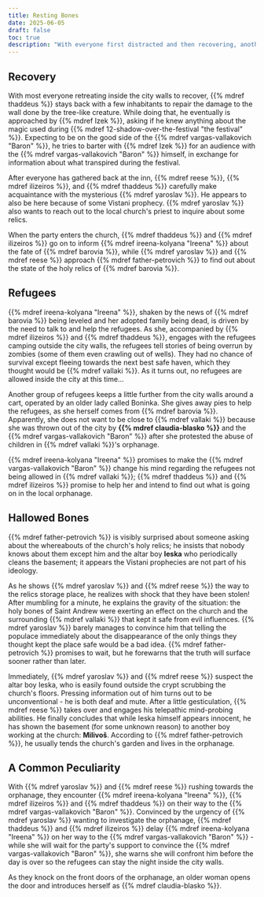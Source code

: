 ```yaml
---
title: Resting Bones
date: 2025-06-05
draft: false
toc: true
description: "With everyone first distracted and then recovering, another disaster sneaks up on Vallaki."
---
```


## Recovery

With most everyone retreating inside the city walls to recover, {{% mdref thaddeus %}} stays back with a few inhabitants to repair the damage to the wall done by the tree-like creature. While doing that, he eventually is approached by {{% mdref Izek %}}, asking if he knew anything about the magic used during {{% mdref 12-shadow-over-the-festival "the festival" %}}. Expecting to be on the good side of the {{% mdref vargas-vallakovich "Baron" %}}, he tries to barter with {{% mdref Izek %}} for an audience with the {{% mdref vargas-vallakovich "Baron" %}} himself, in exchange for information about what transpired during the festival.

After everyone has gathered back at the inn, {{% mdref reese %}}, {{% mdref ilizeiros %}}, and {{% mdref thaddeus %}} carefully make acquaintance with the mysterious {{% mdref yaroslav %}}. He appears to also be here because of some Vistani prophecy. {{% mdref yaroslav %}} also wants to reach out to the local church's priest to inquire about some relics.

When the party enters the church, {{% mdref thaddeus %}} and {{% mdref ilizeiros %}} go on to inform {{% mdref ireena-kolyana "Ireena" %}} about the fate of {{% mdref barovia %}}, while {{% mdref yaroslav %}} and {{% mdref reese %}} approach {{% mdref father-petrovich %}} to find out about the state of the holy relics of {{% mdref barovia %}}.

## Refugees

{{% mdref ireena-kolyana "Ireena" %}}, shaken by the news of {{% mdref barovia %}} being leveled and her adopted family being dead, is driven by the need to talk to and help the refugees. As she, accompanied by {{% mdref ilizeiros %}} and {{% mdref thaddeus %}}, engages with the refugees camping outside the city walls, the refugees tell stories of being overrun by zombies (some of them even crawling out of wells). They had no chance of survival except fleeing towards the next best safe haven, which they thought would be {{% mdref vallaki %}}. As it turns out, no refugees are allowed inside the city at this time...

Another group of refugees keeps a little further from the city walls around a cart, operated by an older lady called Boninka. She gives away pies to help the refugees, as she herself comes from {{% mdref barovia %}}. Apparently, she does not want to be close to {{% mdref vallaki %}} because she was thrown out of the city by **{{% mdref claudia-blasko %}}** and the {{% mdref vargas-vallakovich "Baron" %}} after she protested the abuse of children in {{% mdref vallaki %}}'s orphanage.

{{% mdref ireena-kolyana "Ireena" %}} promises to make the {{% mdref vargas-vallakovich "Baron" %}} change his mind regarding the refugees not being allowed in {{% mdref vallaki %}}; {{% mdref thaddeus %}} and {{% mdref ilizeiros %}} promise to help her and intend to find out what is going on in the local orphanage.

## Hallowed Bones

{{% mdref father-petrovich %}} is visibly surprised about someone asking about the whereabouts of the church's holy relics; he insists that nobody knows about them except him and the altar boy **Ieska** who periodically cleans the basement; it appears the Vistani prophecies are not part of his ideology.

As he shows {{% mdref yaroslav %}} and {{% mdref reese %}} the way to the relics storage place, he realizes with shock that they have been stolen! After mumbling for a minute, he explains the gravity of the situation: the holy bones of Saint Andrew were exerting an effect on the church and the surrounding {{% mdref vallaki %}} that kept it safe from evil influences. {{% mdref yaroslav %}} barely manages to convince him that telling the populace immediately about the disappearance of the only things they thought kept the place safe would be a bad idea. {{% mdref father-petrovich %}} promises to wait, but he forewarns that the truth will surface sooner rather than later.

Immediately, {{% mdref yaroslav %}} and {{% mdref reese %}} suspect the altar boy Ieska, who is easily found outside the crypt scrubbing the church's floors. Pressing information out of him turns out to be unconventional - he is both deaf and mute. After a little gesticulation, {{% mdref reese %}} takes over and engages his telepathic mind-probing abilities. He finally concludes that while Ieska himself appears innocent, he has shown the basement (for some unknown reason) to another boy working at the church: **Milivoš**. According to {{% mdref father-petrovich %}}, he usually tends the church's garden and lives in the orphanage.

## A Common Peculiarity

With {{% mdref yaroslav %}} and {{% mdref reese %}} rushing towards the orphanage, they encounter {{% mdref ireena-kolyana "Ireena" %}}, {{% mdref ilizeiros %}} and {{% mdref thaddeus %}} on their way to the {{% mdref vargas-vallakovich "Baron" %}}. Convinced by the urgency of {{% mdref yaroslav %}} wanting to investigate the orphanage, {{% mdref thaddeus %}} and {{% mdref ilizeiros %}} delay {{% mdref ireena-kolyana "Ireena" %}} on her way to the {{% mdref vargas-vallakovich "Baron" %}} - while she will wait for the party's support to convince the {{% mdref vargas-vallakovich "Baron" %}}, she warns she will confront him before the day is over so the refugees can stay the night inside the city walls.

As they knock on the front doors of the orphanage, an older woman opens the door and introduces herself as {{% mdref claudia-blasko %}}.